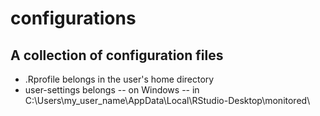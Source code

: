 # configurations
A collection of configuration files
---

* .Rprofile belongs in the user's home directory
* user-settings belongs -- on Windows -- in C:\Users\my_user_name\AppData\Local\RStudio-Desktop\monitored\
